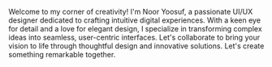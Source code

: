 Welcome to my corner of creativity! I'm Noor Yoosuf, a passionate UI/UX designer dedicated to crafting intuitive digital experiences. With a keen eye for detail and a love for elegant design, I specialize in transforming complex ideas into seamless, user-centric interfaces. Let's collaborate to bring your vision to life through thoughtful design and innovative solutions. Let's create something remarkable together.
